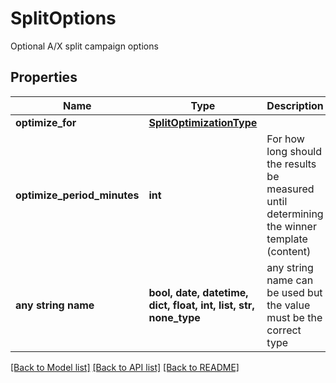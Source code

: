 # SplitOptions

Optional A/X split campaign options

## Properties
Name | Type | Description | Notes
------------ | ------------- | ------------- | -------------
**optimize_for** | [**SplitOptimizationType**](SplitOptimizationType.md) |  | [optional] 
**optimize_period_minutes** | **int** | For how long should the results be measured until determining the winner template (content) | [optional] 
**any string name** | **bool, date, datetime, dict, float, int, list, str, none_type** | any string name can be used but the value must be the correct type | [optional]

[[Back to Model list]](../README.md#documentation-for-models) [[Back to API list]](../README.md#documentation-for-api-endpoints) [[Back to README]](../README.md)



